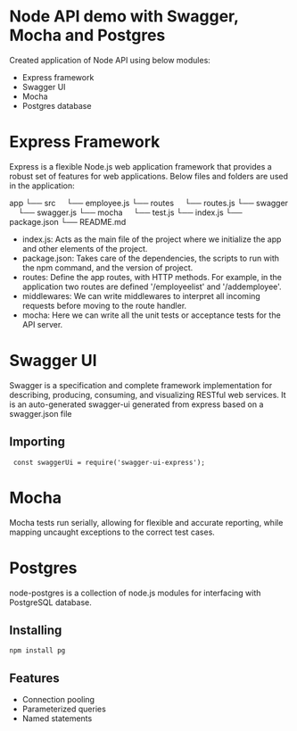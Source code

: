 # Node API demo with Swagger, Mocha and Postgres

Created application of Node API using below modules:

  - Express framework
  - Swagger UI
  - Mocha
  - Postgres database

# Express Framework
Express is a flexible Node.js web application framework that provides a robust set of features for web applications.
Below files and folders are used in the application:

app
└──  src
&nbsp;&nbsp;&nbsp;&nbsp;└──  employee.js
└── routes
&nbsp;&nbsp;&nbsp;&nbsp;└──  routes.js
└── swagger
&nbsp;&nbsp;&nbsp;&nbsp;└──   swagger.js
└── mocha
&nbsp;&nbsp;&nbsp;&nbsp;└──  test.js
└──  index.js
└──  package.json
└──  README.md

   
- index.js: Acts as the main file of the project where we initialize the app and other elements of the project.
- package.json: Takes care of the dependencies, the scripts to run with the npm command, and the version of project.
- routes: Define the app routes, with HTTP methods. For example, in the application two routes are defined '/employeelist' and '/addemployee'.
- middlewares: We can write middlewares to interpret all incoming requests before moving to the route handler. 
- mocha: Here we can write all the unit tests or acceptance tests for the API server.

# Swagger UI
Swagger is a specification and complete framework implementation for describing, producing, consuming, and visualizing RESTful web services. It is an auto-generated swagger-ui generated from express based on a swagger.json file

## Importing
` 
const swaggerUi = require('swagger-ui-express'); 
`

# Mocha
Mocha tests run serially, allowing for flexible and accurate reporting, while mapping uncaught exceptions to the correct test cases.

# Postgres
node-postgres is a collection of node.js modules for interfacing with PostgreSQL database.

## Installing
`
npm install pg
`
## Features
- Connection pooling
- Parameterized queries
- Named statements
